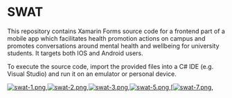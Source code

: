 # SWAT


This repository contains Xamarin Forms source code for a frontend part of a mobile app which facilitates health promotion actions on campus and promotes conversations around mental health and wellbeing for university students. It targets both IOS and Android users. 

To execute the source code, import the provided files into a C# IDE (e.g. Visual Studio) and run it on an emulator or personal device. 

[![swat-1.png](https://i.postimg.cc/RZrQpvgK/swat-1.png)](https://postimg.cc/rKJrK2Xw),[![swat-2.png](https://i.postimg.cc/YSMNkbKS/swat-2.png)](https://postimg.cc/3kf0FjwM),[![swat-3.png](https://i.postimg.cc/sX05YzBB/swat-3.png)](https://postimg.cc/HcXJmf9H),[![swat-5.png](https://i.postimg.cc/tJZWDcPB/swat-5.png)](https://postimg.cc/WqVd1X5Z),[[![swat-7.png](https://i.postimg.cc/pLtzYqdB/swat-7.png)](https://postimg.cc/GHq4bPGB),
